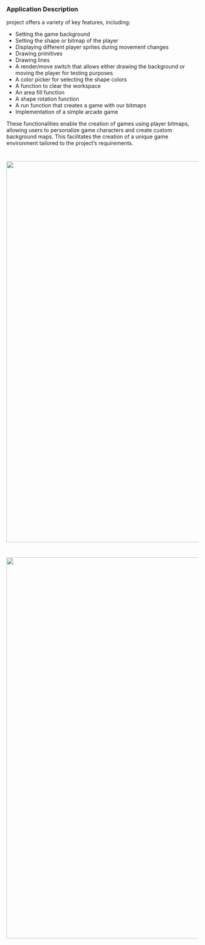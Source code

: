 ### Application Description

project offers a variety of key features, including:

- Setting the game background
- Setting the shape or bitmap of the player
- Displaying different player sprites during movement changes
- Drawing primitives
- Drawing lines
- A render/move switch that allows either drawing the background or moving the player for testing purposes
- A color picker for selecting the shape colors
- A function to clear the workspace
- An area fill function
- A shape rotation function
- A run function that creates a game with our bitmaps
- Implementation of a simple arcade game
 
These functionalities enable the creation of games using player bitmaps, allowing users to personalize game characters and create custom background maps. This facilitates the creation of a unique game environment tailored to the project’s requirements.

<h1 align="center">
  <img src="https://drive.google.com/file/d/1vBehArBHAzQTUQt5LcFVEPEH9aaGTPYB/view?usp=drivesdk" width="1000"/>
  <br>
</h1>


<h1 align="center">
  <img src="https://drive.google.com/file/d/1JhY4iEzjFAgHaLu-80VO3quTua48ZB0x/view?usp=drivesdk" width="1000"/>
  <br>
</h1>

